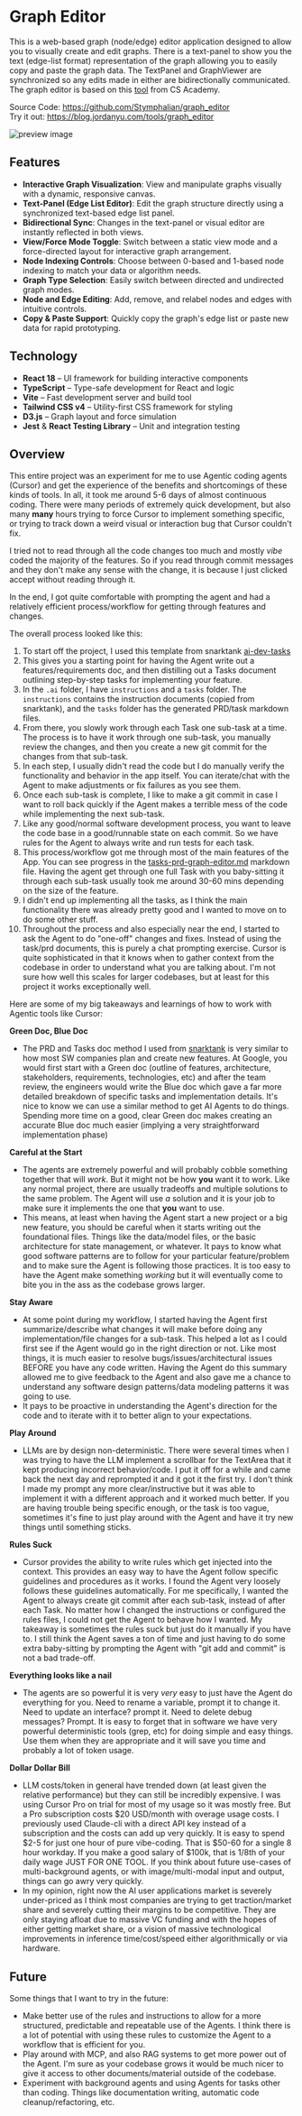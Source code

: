# Graph Editor

This is a web-based graph (node/edge) editor application designed to allow
you to visually create and edit graphs. There is a text-panel to show you 
the text (edge-list format) representation of the graph allowing you to easily
copy and paste the graph data. The TextPanel and GraphViewer are synchronized 
so any edits made in either are bidirectionally communicated.
The graph editor is based on this [tool](https://csacademy.com/app/graph_editor/)
from CS Academy.

Source Code: https://github.com/Stymphalian/graph_editor \
Try it out: https://blog.jordanyu.com/tools/graph_editor


![preview image](/images/graph_editor/preview.png)

## Features
- **Interactive Graph Visualization**: View and manipulate graphs visually with a dynamic, responsive canvas.
- **Text-Panel (Edge List Editor)**: Edit the graph structure directly using a synchronized text-based edge list panel.
- **Bidirectional Sync**: Changes in the text-panel or visual editor are instantly reflected in both views.
- **View/Force Mode Toggle**: Switch between a static view mode and a force-directed layout for interactive graph arrangement.
- **Node Indexing Controls**: Choose between 0-based and 1-based node indexing to match your data or algorithm needs.
- **Graph Type Selection**: Easily switch between directed and undirected graph modes.
- **Node and Edge Editing**: Add, remove, and relabel nodes and edges with intuitive controls.
- **Copy & Paste Support**: Quickly copy the graph's edge list or paste new data for rapid prototyping.

## Technology
- **React 18** – UI framework for building interactive components
- **TypeScript** – Type-safe development for React and logic
- **Vite** – Fast development server and build tool
- **Tailwind CSS v4** – Utility-first CSS framework for styling
- **D3.js** – Graph layout and force simulation
- **Jest** & **React Testing Library** – Unit and integration testing


## Overview
This entire project was an experiment for me to use Agentic coding agents (Cursor)
and get the experience of the benefits and shortcomings of these kinds of tools. 
In all, it took me around 5-6 days of almost continuous coding. There were many periods of extremely quick development, but 
also many **many** hours trying to force Cursor to implement something specific, 
or trying to track down a weird visual or interaction bug that Cursor couldn't fix.

I tried not to read through all the code changes too much and mostly *vibe* coded
the majority of the features. So if you read through commit messages and they don't
make any sense with the change, it is because I just clicked accept without reading
through it. 

In the end, I got quite comfortable with prompting the agent and had a relatively 
efficient process/workflow for getting through features and changes.

The overall process looked like this:

1. To start off the project, I used this template from snarktank [ai-dev-tasks](https://github.com/snarktank/ai-dev-tasks)
2. This gives you a starting point for having the Agent write out a features/requirements doc,
   and then distilling out a Tasks document outlining step-by-step tasks for implementing your feature.
3. In the `.ai` folder, I have `instructions` and a `tasks` folder. The `instructions`
contains the instruction documents (copied from snarktank), and the `tasks` folder
has the generated PRD/task markdown files.
4. From there, you slowly work through each Task one sub-task at a time. The process
is to have it work through one sub-task, you manually review the changes, and then 
you create a new git commit for the changes from that sub-task. 
5. In each step, I usually didn't read the code but I do manually verify the
functionality and behavior in the app itself. You can iterate/chat with the Agent
to make adjustments or fix failures as you see them.
6. Once each sub-task is complete, I like to make a git commit in case I want to roll
back quickly if the Agent makes a terrible mess of the code while implementing the next sub-task.
7. Like any good/normal software development process, you want to leave the code base
in a good/runnable state on each commit. So we have rules for the Agent to always 
write and run tests for each task.
8. This process/workflow got me through most of the main features of the App. 
You can see progress in the [tasks-prd-graph-editor.md](/.ai/tasks/tasks-prd-graph-editor.md) markdown file.
Having the agent get through one full Task with you baby-sitting it through each sub-task
usually took me around 30-60 mins depending on the size of the feature.
9. I didn't end up implementing all the tasks, as I think the main functionality there
was already pretty good and I wanted to move on to do some other stuff.
10. Throughout the process and also especially near the end, I started to ask the Agent
to do "one-off" changes and fixes. Instead of using the task/prd documents, this is
purely a chat prompting exercise. Cursor is quite sophisticated in that it knows
when to gather context from the codebase in order to understand what you are talking about.
I'm not sure how well this scales for larger codebases, but at least for this project 
it works exceptionally well.


Here are some of my big takeaways and learnings of how to work with Agentic tools like Cursor:

**Green Doc, Blue Doc**
- The PRD and Tasks doc method I used from [snarktank](https://github.com/snarktank/ai-dev-tasks)
is very similar to how most SW companies plan and create new features. At Google,
you would first start with a Green doc (outline of features, architecture, stakeholders, requirements, technologies, etc)
and after the team review, the engineers would write the Blue doc which gave a far 
more detailed breakdown of specific tasks and implementation details. It's nice to
know we can use a similar method to get AI Agents to do things. Spending more time on
a good, clear Green doc makes creating an accurate Blue doc much easier (implying a very straightforward implementation phase)

**Careful at the Start**
- The agents are extremely powerful and will probably cobble something together that will *work*. 
But it might not be how **you** want it to work. Like any normal project, there are usually 
tradeoffs and multiple solutions to the same problem. The Agent will use *a* solution and 
it is your job to make sure it implements the one that **you** want to use.
- This means, at least when having the Agent start a new project or a big new feature, you 
should be careful when it starts writing out the foundational files. Things like the 
data/model files, or the basic architecture for state management, or whatever. It pays
to know what good software patterns are to follow for your particular feature/problem and to make
sure the Agent is following those practices. It is too easy to have the Agent make something 
_working_ but it will eventually come to bite you in the ass as the codebase grows larger.

**Stay Aware**
- At some point during my workflow, I started having the Agent first summarize/describe what changes
it will make before doing any implementation/file changes for a sub-task. This helped a lot as I could first see
if the Agent would go in the right direction or not. Like most things, it is much easier
to resolve bugs/issues/architectural issues BEFORE you have any code written. Having the Agent
do this summary allowed me to give feedback to the Agent and also gave me a chance to understand
any software design patterns/data modeling patterns it was going to use.
- It pays to be proactive in understanding the Agent's direction for the code and
to iterate with it to better align to your expectations.

**Play Around**
- LLMs are by design non-deterministic. There were several times when I was trying
to have the LLM implement a scrollbar for the TextArea that it kept producing incorrect
behavior/code. I put it off for a while and came back the next day and reprompted it and it got it the first try. I don't think I made my prompt any more clear/instructive
but it was able to implement it with a different approach and it worked much better.
If you are having trouble being specific enough, or the task is too vague, sometimes it's
fine to just play around with the Agent and have it try new things until something sticks. 

**Rules Suck**
- Cursor provides the ability to write rules which get injected into the context.
This provides an easy way to have the Agent follow specific guidelines and procedures
as it works. I found the Agent very loosely follows these guidelines automatically.
For me specifically, I wanted the Agent to always create git commit after each sub-task,
instead of after each Task. No matter how I changed the instructions or configured
the rules files, I could not get the Agent to behave how I wanted. My takeaway is 
sometimes the rules suck but just do it manually if you have to. I still think the
Agent saves a ton of time and just having to do some extra baby-sitting by prompting the Agent
with "git add and commit" is not a bad trade-off.

**Everything looks like a nail**
- The agents are so powerful it is very *very* easy to just have the Agent do everything for you.
Need to rename a variable, prompt it to change it. Need to update an interface? prompt it.
Need to delete debug messages? Prompt. It is easy to forget that in software we have
very powerful deterministic tools (grep, etc) for doing simple and easy things. Use them when they are
appropriate and it will save you time and probably a lot of token usage. 

**Dollar Dollar Bill**
- LLM costs/token in general have trended down (at least given the relative performance) but they
can still be incredibly expensive. I was using Cursor Pro on trial for most of my usage
so it was mostly free. But a Pro subscription costs $20 USD/month with overage usage costs. 
I previously used Claude-cli with a direct API key instead of a subscription and the costs can add up very quickly.
It is easy to spend $2-5 for just one hour of pure vibe-coding. That is $50-60 for a single 8 hour 
workday. If you make a good salary of $100k, that is 1/8th of your daily wage JUST FOR ONE TOOL.
If you think about future use-cases of multi-background agents, or with image/multi-modal input 
and output, things can go awry very quickly.
- In my opinion, right now the AI user applications market is severely under-priced as I think
most companies are trying to get traction/market share and severely cutting their margins
to be competitive. They are only staying afloat due to massive VC funding and with the 
hopes of either getting market share, or a vision of massive technological improvements 
in inference time/cost/speed either algorithmically or via hardware.

## Future
Some things that I want to try in the future:
 - Make better use of the rules and instructions to allow for a more structured, predictable and repeatable use of the Agents.
   I think there is a lot of potential with using these rules to customize the Agent to a workflow that is efficient for you.
 - Play around with MCP, and also RAG systems to get more power out of the Agent. I'm sure as your codebase grows
   it would be much nicer to give it access to other documents/material outside of the codebase.
 - Experiment with background agents and using Agents for tasks other than coding. Things like documentation writing, automatic code cleanup/refactoring, etc.


